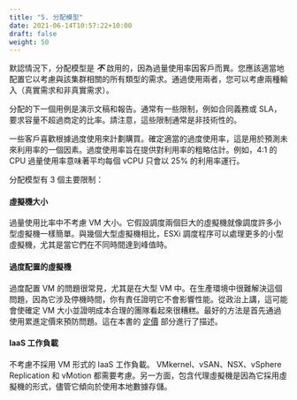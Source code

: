 ```yaml
---
title: "5. 分配模型"
date: 2021-06-14T10:57:22+10:00
draft: false
weight: 50
---
```


默認情況下，分配模型是 ***不*** 啟用的，因為過量使用率因客戶而異。您應該適當地配置它以考慮與該集群相關的所有類型的需求。通過使用兩者，您可以考慮兩種輸入（真實需求和非真實需求）。

分配的下一個用例是演示文稿和報告。通常有一些限制，例如合同義務或 SLA，要求容量不超過商定的比率。請注意，這些限制通常是非技術性的。

一些客戶喜歡根據過度使用來計劃購買。確定適當的過度使用率，這是用於預測未來利用率的一個因素。過度使用率旨在提供對利用率的粗略估計。例如，4:1 的 CPU 過量使用率意味著平均每個 vCPU 只會以 25% 的利用率運行。

分配模型有 3 個主要限制：

#### 虛擬機大小

過量使用比率中不考慮 VM 大小。它假設調度兩個巨大的虛擬機就像調度許多小型虛擬機一樣簡單。與幾個大型虛擬機相比，ESXi 調度程序可以處理更多的小型虛擬機，尤其是當它們在不同時間達到峰值時。

#### 過度配置的虛擬機

過度配置 VM 的問題很常見，尤其是在大型 VM 中。在生產環境中很難解決這個問題，因為它涉及停機時間，你有責任證明它不會影響性能。從政治上講，這可能會使確定 VM 大小並證明成本合理的團隊看起來很糟糕。最好的方法是首先通過使用累進定價來預防問題。這在本書的 [定價](/zh-tw/operations-management/chapter-5-cost-management/1.5.2-price/) 部分進行了描述。

#### IaaS 工作負載

不考慮不採用 VM 形式的 IaaS 工作負載。 VMkernel、vSAN、NSX、vSphere Replication 和 vMotion 都需要考慮。另一方面，包含代理虛擬機是因為它採用虛擬機的形式，儘管它傾向於使用本地數據存儲。